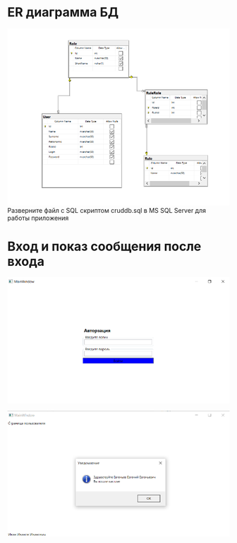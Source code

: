 ﻿# ER диаграмма БД

![img](/Resources/proj/er.png)
Разверните файл с SQL скриптом cruddb.sql в MS SQL Server для работы приложения

# Вход и показ сообщения после входа

<p align="center"><img src="/Resources/proj/auth.png"/></p>
<p align="center"><img src="/Resources/proj/auth_msg.png"/></p>

